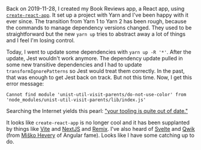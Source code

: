 Back on 2019-11-28, I created my Book Reviews app, a React app, using
[`create-react-app`](https://create-react-app.dev/).  It set up a project with
Yarn and I've been happy with it ever since.  The transition from Yarn 1 to Yarn
2 has been rough, because the commands to manage dependency versions changed.
They used to be straightforward but the new `yarn up` tries to abstract away a
lot of things and I feel I'm losing control.

Today, I went to update some dependencies with `yarn up -R '*'`.  After the
update, Jest wouldn't work anymore.  The dependency update pulled in some new
transitive dependencies and I had to update `transformIgnorePatterns` so Jest
would treat them correctly.  In the past, that was enough to get Jest back on
track.  But not this time.  Now, I get this error message:

```
Cannot find module 'unist-util-visit-parents/do-not-use-color' from 'node_modules/unist-util-visit-parents/lib/index.js'
```

Searching the Internet yields this pearl:
["your tooling is quite out of date."](https://github.com/orgs/remarkjs/discussions/1247)

It looks like `create-react-app` is no longer cool and it has been supplanted by
things like [Vite](https://vitejs.dev/) and [NextJS](https://nextjs.org/) and
[Remix](https://remix.run/).  I've also heard of [Svelte](https://svelte.dev/)
and [Qwik](https://qwik.dev/) (from
[Mi&#353;ko Hevery](http://misko.hevery.com/) of Angular fame).  Looks like I
have some catching up to do.
